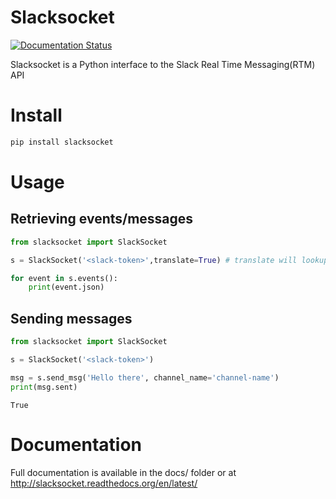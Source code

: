 # Slacksocket

[![Documentation Status](https://readthedocs.org/projects/slacksocket/badge/?version=latest)](https://readthedocs.org/projects/slacksocket/?badge=latest)

Slacksocket is a Python interface to the Slack Real Time Messaging(RTM) API

# Install

```bash
pip install slacksocket
```

# Usage

## Retrieving events/messages
```python
from slacksocket import SlackSocket

s = SlackSocket('<slack-token>',translate=True) # translate will lookup and replace user and channel IDs with their human-readable names. default true. 

for event in s.events():
    print(event.json)
```

## Sending messages
```python
from slacksocket import SlackSocket

s = SlackSocket('<slack-token>')

msg = s.send_msg('Hello there', channel_name='channel-name') 
print(msg.sent)
```

```
True
```

# Documentation

Full documentation is available in the docs/ folder or at http://slacksocket.readthedocs.org/en/latest/
